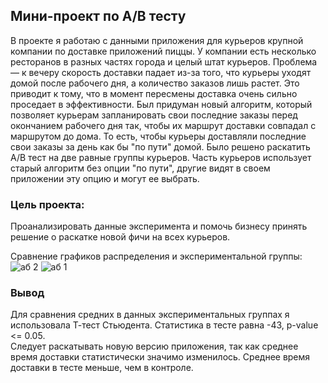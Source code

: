 ## Мини-проект по A/B тесту
В проекте я работаю с данными приложения для курьеров крупной компании по доставке приложений пиццы.
У компании есть несколько ресторанов в разных частях города и целый штат курьеров. Проблема — к вечеру скорость доставки падает из-за того, что курьеры уходят домой после рабочего дня, а количество заказов лишь растет. Это приводит к тому, что в момент пересмены доставка очень сильно проседает в эффективности. 
Был придуман новый алгоритм, который позволяет курьерам запланировать свои последние заказы перед окончанием рабочего дня так, чтобы их маршрут доставки совпадал с маршрутом до дома. То есть, чтобы курьеры доставляли последние свои заказы за день как бы "по пути" домой. 
Было решено раскатить A/B тест на две равные группы курьеров. Часть курьеров использует старый алгоритм без опции "по пути", другие видят в своем приложении эту опцию и могут ее выбрать.

### Цель проекта:
Проанализировать данные эксперимента и помочь бизнесу принять решение о раскатке новой фичи на всех курьеров.

Сравнение графиков распределения и экспериментальной группы:
![аб 2](https://github.com/belladzhu/statistic/assets/101130608/9742569c-6a43-4392-b56c-c2711821c24e)
![аб 1](https://github.com/belladzhu/statistic/assets/101130608/e1ae0b73-92c2-4a4d-9309-ee6fa3468b9a)

### Вывод
Для сравнения средних в данных экспериментальных группах я использовала Т-тест Стьюдента. Статистика в тесте равна -43, p-value <= 0.05.\
Следует раскатывать новую версию приложения, так как среднее время доставки статистически значимо изменилось. Среднее время доставки в тесте меньше, чем в контроле.
